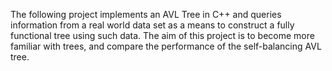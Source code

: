 The following project implements an AVL Tree in C++ and
queries information from a real world data set
as a means to construct a fully functional tree using
such data. The aim of this project is to become
more familiar with trees, and compare the performance
of the self-balancing AVL tree.
